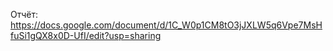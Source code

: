 Отчёт: https://docs.google.com/document/d/1C_W0p1CM8tO3jJXLW5q6Vpe7MsHfuSi1gQX8x0D-UfI/edit?usp=sharing

